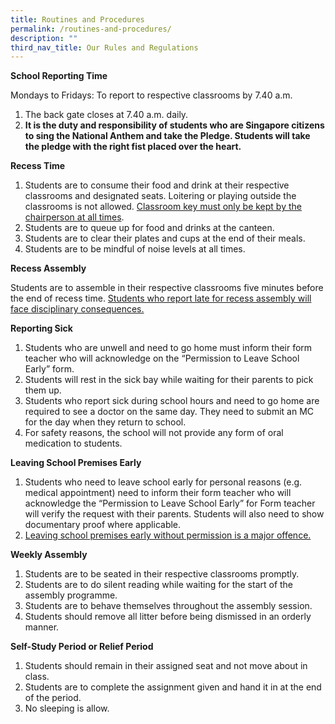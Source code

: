 ```yaml
---
title: Routines and Procedures
permalink: /routines-and-procedures/
description: ""
third_nav_title: Our Rules and Regulations
---
```

**School Reporting Time**

Mondays to Fridays: To report to respective classrooms by 7.40 a.m.

1.  The back gate closes at 7.40 a.m. daily.
2.  **It is the duty and responsibility of students who are Singapore citizens to sing the National Anthem and take the Pledge. Students will take the pledge with the right fist placed over the heart.**

**Recess Time**

1.  Students are to consume their food and drink at their respective classrooms and designated seats. Loitering or playing outside the classrooms is not allowed. <u>Classroom key must only be kept by the chairperson at all times</u>.
2.  Students are to queue up for food and drinks at the canteen.
3.  Students are to clear their plates and cups at the end of their meals.
4.  Students are to be mindful of noise levels at all times.

**Recess Assembly**

Students are to assemble in their respective classrooms five minutes before the end of recess time. <u>Students who report late for recess assembly will face disciplinary consequences.</u>

**Reporting Sick**

1.  Students who are unwell and need to go home must inform their form teacher who will acknowledge on the “Permission to Leave School Early” form.
2.  Students will rest in the sick bay while waiting for their parents to pick them up.
3.  Students who report sick during school hours and need to go home are required to see a doctor on the same day. They need to submit an MC for the day when they return to school.
4.  For safety reasons, the school will not provide any form of oral medication to students.

**Leaving School Premises Early**

1.  Students who need to leave school early for personal reasons (e.g. medical appointment) need to inform their form teacher who will acknowledge the “Permission to Leave School Early” for Form teacher will verify the request with their parents. Students will also need to show documentary proof where applicable.
2.  <u>Leaving school premises early without permission is a major offence.</u>

**Weekly Assembly**

1.  Students are to be seated in their respective classrooms promptly.
2.  Students are to do silent reading while waiting for the start of the assembly programme.
3.  Students are to behave themselves throughout the assembly session.
4.  Students should remove all litter before being dismissed in an orderly manner.

**Self-Study Period or Relief Period**

1.  Students should remain in their assigned seat and not move about in class.
2.  Students are to complete the assignment given and hand it in at the end of the period.
3.  No sleeping is allow.